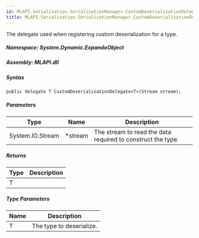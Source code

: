 ```yaml
---  
id: MLAPI.Serialization.SerializationManager.CustomDeserializationDelegate-1  
title: MLAPI.Serialization.SerializationManager.CustomDeserializationDelegate-1  
---
```


<div class="markdown level0 summary">

The delegate used when registering custom deserialization for a type.

</div>

<div class="markdown level0 conceptual">

</div>

##### **Namespace**: System.Dynamic.ExpandoObject

##### **Assembly**: MLAPI.dll

##### Syntax

    public delegate T CustomDeserializationDelegate<T>(Stream stream);

##### Parameters

| Type             | Name     | Description                                                 |
|------------------|----------|-------------------------------------------------------------|
| System.IO.Stream | \*stream | The stream to read the data required to construct the type. |

##### Returns

| Type | Description |
|------|-------------|
| T    |             |

##### Type Parameters

| Name | Description              |
|------|--------------------------|
| T    | The type to deserialize. |
